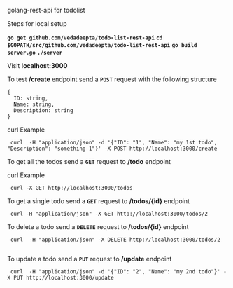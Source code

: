 golang-rest-api for todolist

Steps for local setup

**``` go get github.com/vedadeepta/todo-list-rest-api ```**
**``` cd $GOPATH/src/github.com/vedadeepta/todo-list-rest-api ```**
**``` go build server.go ```**
**``` ./server ```**

Visit **localhost:3000**

To test **/create** endpoint send a **``` POST ```** request with the following structure
```
{
  ID: string,
  Name: string,
  Description: string
}

```
curl Example
```
 curl  -H "application/json" -d '{"ID": "1", "Name": "my 1st todo", "Description": "something 1"}' -X POST http://localhost:3000/create

```

To get all the todos send a **``` GET ```** request to **/todo** endpoint

curl Example

```
 curl -X GET http://localhost:3000/todos

```

To get a single todo send a **``` GET ```** request to **/todos/{id}** endpoint

```
 curl -H "application/json" -X GET http://localhost:3000/todos/2

```

To delete a todo send a **``` DELETE ```** request to **/todos/{id}** endpoint

```
 curl  -H "application/json" -X DELETE http://localhost:3000/todos/2
 
```

To update a todo send a **``` PUT ```** request to **/update** endpoint

```
 curl  -H "application/json" -d '{"ID": "2", "Name": "my 2nd todo"}' -X PUT http://localhost:3000/update

```

